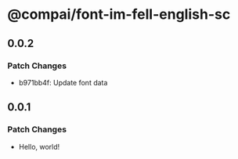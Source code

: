# @compai/font-im-fell-english-sc

## 0.0.2

### Patch Changes

- b971bb4f: Update font data

## 0.0.1

### Patch Changes

- Hello, world!
